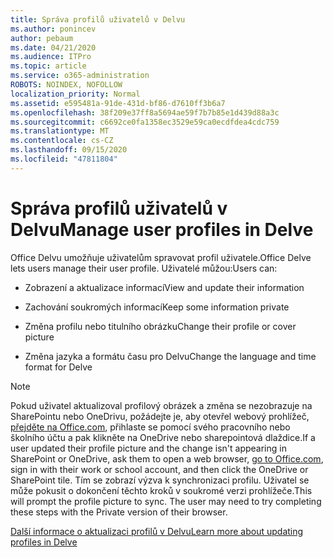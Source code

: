 ```yaml
---
title: Správa profilů uživatelů v Delvu
ms.author: ponincev
author: pebaum
ms.date: 04/21/2020
ms.audience: ITPro
ms.topic: article
ms.service: o365-administration
ROBOTS: NOINDEX, NOFOLLOW
localization_priority: Normal
ms.assetid: e595481a-91de-431d-bf86-d7610ff3b6a7
ms.openlocfilehash: 38f209e37ff8a5694ae59f7b7b85e1d439d88a3c
ms.sourcegitcommit: c6692ce0fa1358ec3529e59ca0ecdfdea4cdc759
ms.translationtype: MT
ms.contentlocale: cs-CZ
ms.lasthandoff: 09/15/2020
ms.locfileid: "47811804"
---
```

# <a name="manage-user-profiles-in-delve"></a><span data-ttu-id="ad86f-102">Správa profilů uživatelů v Delvu</span><span class="sxs-lookup"><span data-stu-id="ad86f-102">Manage user profiles in Delve</span></span>

<span data-ttu-id="ad86f-103">Office Delvu umožňuje uživatelům spravovat profil uživatele.</span><span class="sxs-lookup"><span data-stu-id="ad86f-103">Office Delve lets users manage their user profile.</span></span> <span data-ttu-id="ad86f-104">Uživatelé můžou:</span><span class="sxs-lookup"><span data-stu-id="ad86f-104">Users can:</span></span>
  
- <span data-ttu-id="ad86f-105">Zobrazení a aktualizace informací</span><span class="sxs-lookup"><span data-stu-id="ad86f-105">View and update their information</span></span>
    
- <span data-ttu-id="ad86f-106">Zachování soukromých informací</span><span class="sxs-lookup"><span data-stu-id="ad86f-106">Keep some information private</span></span>
    
- <span data-ttu-id="ad86f-107">Změna profilu nebo titulního obrázku</span><span class="sxs-lookup"><span data-stu-id="ad86f-107">Change their profile or cover picture</span></span>
    
- <span data-ttu-id="ad86f-108">Změna jazyka a formátu času pro Delvu</span><span class="sxs-lookup"><span data-stu-id="ad86f-108">Change the language and time format for Delve</span></span>
    
> [!NOTE]
> <span data-ttu-id="ad86f-109">Pokud uživatel aktualizoval profilový obrázek a změna se nezobrazuje na SharePointu nebo OneDrivu, požádejte je, aby otevřel webový prohlížeč, [přejděte na Office.com](https://www.office.com), přihlaste se pomocí svého pracovního nebo školního účtu a pak klikněte na OneDrive nebo sharepointová dlaždice.</span><span class="sxs-lookup"><span data-stu-id="ad86f-109">If a user updated their profile picture and the change isn't appearing in SharePoint or OneDrive, ask them to open a web browser, [go to Office.com](https://www.office.com), sign in with their work or school account, and then click the OneDrive or SharePoint tile.</span></span> <span data-ttu-id="ad86f-110">Tím se zobrazí výzva k synchronizaci profilu. Uživatel se může pokusit o dokončení těchto kroků v soukromé verzi prohlížeče.</span><span class="sxs-lookup"><span data-stu-id="ad86f-110">This will prompt the profile picture to sync. The user may need to try completing these steps with the Private version of their browser.</span></span> 
  
[<span data-ttu-id="ad86f-111">Další informace o aktualizaci profilů v Delvu</span><span class="sxs-lookup"><span data-stu-id="ad86f-111">Learn more about updating profiles in Delve</span></span>](https://go.microsoft.com/fwlink/?linkid=735070)
  


